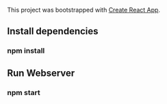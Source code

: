 This project was bootstrapped with [Create React App](https://github.com/facebook/create-react-app).

## Install dependencies

### npm install

## Run Webserver

### npm start
